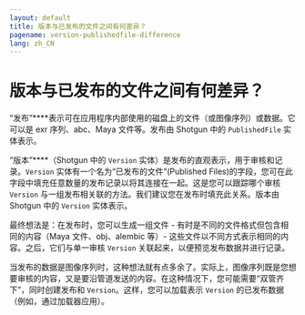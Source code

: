 ```yaml
---
layout: default
title: 版本与已发布的文件之间有何差异？
pagename: version-publishedfile-difference
lang: zh_CN
---
```


# 版本与已发布的文件之间有何差异？

“发布”****表示可在应用程序内部使用的磁盘上的文件（或图像序列）或数据。它可以是 exr 序列、abc、Maya 文件等。发布由 Shotgun 中的 `PublishedFile` 实体表示。

“版本”****（Shotgun 中的 `Version` 实体）是发布的直观表示，用于审核和记录。`Version` 实体有一个名为“已发布的文件”(Published Files)的字段，您可在此字段中填充任意数量的发布记录以将其连接在一起。这是您可以跟踪哪个审核 `Version` 与一组发布相关联的方法。我们建议您在发布时填充此关系。版本由 Shotgun 中的 `Version` 实体表示。

最终想法是：在发布时，您可以生成一组文件 - 有时是不同的文件格式但包含相同的内容（Maya 文件、obj、alembic 等）- 这些文件以不同方式表示相同的内容。之后，它们与单一审核 `Version` 关联起来，以便预览发布数据并进行记录。

当发布的数据是图像序列时，这种想法就有点多余了。实际上，图像序列既是您想要审核的内容，又是要沿管道发送的内容。在这种情况下，您可能需要“双管齐下”，同时创建发布和 `Version`。这样，您可以加载表示 `Version` 的已发布数据（例如，通过加载器应用）。

